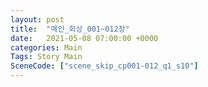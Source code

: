 ```yaml
---
layout: post
title:  "메인_회상_001~012장"
date:   2021-05-08 07:00:00 +0000
categories: Main
Tags: Story Main
SceneCode: ["scene_skip_cp001-012_q1_s10"]
---
```

